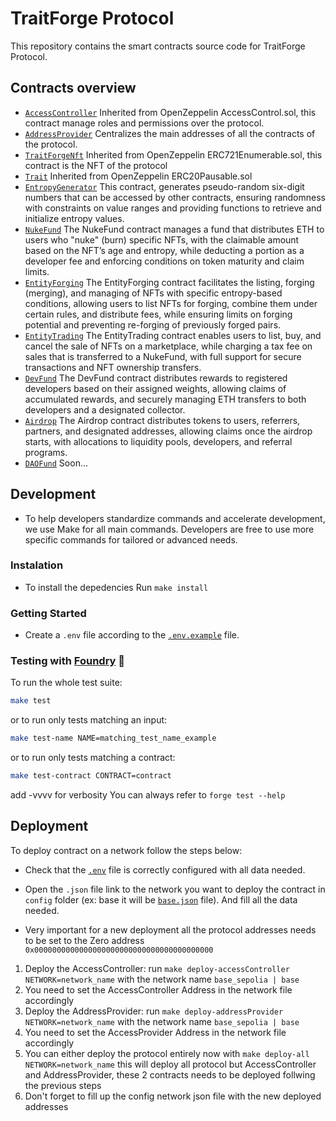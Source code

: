 # TraitForge Protocol

This repository contains the smart contracts source code for TraitForge Protocol.

## Contracts overview

- [`AccessController`](./contracts/core/AccessController.sol)
  Inherited from OpenZeppelin AccessControl.sol, this contract manage roles and permissions over the protocol.
- [`AddressProvider`](./contracts/core/AddressProvider.sol)
  Centralizes the main addresses of all the contracts of the protocol.
- [`TraitForgeNft`](./contracts/TraitForgeNft.sol)
  Inherited from OpenZeppelin ERC721Enumerable.sol, this contract is the NFT of the protocol
- [`Trait`](./contracts/Trait.sol)
  Inherited from OpenZeppelin ERC20Pausable.sol
- [`EntropyGenerator`](./contracts/EntropyGenerator.sol)
  This contract, generates pseudo-random six-digit numbers that can be accessed by other contracts, ensuring randomness with constraints on value ranges and providing functions to retrieve and initialize entropy values.
- [`NukeFund`](./contracts/NukeFund.sol)
  The NukeFund contract manages a fund that distributes ETH to users who "nuke" (burn) specific NFTs, with the claimable amount based on the NFT’s age and entropy, while deducting a portion as a developer fee and enforcing conditions on token maturity and claim limits.
- [`EntityForging`](./contracts/EntityForging.sol)
  The EntityForging contract facilitates the listing, forging (merging), and managing of NFTs with specific entropy-based conditions, allowing users to list NFTs for forging, combine them under certain rules, and distribute fees, while ensuring limits on forging potential and preventing re-forging of previously forged pairs.
- [`EntityTrading`](./contracts/EntityTrading.sol)
  The EntityTrading contract enables users to list, buy, and cancel the sale of NFTs on a marketplace, while charging a tax fee on sales that is transferred to a NukeFund, with full support for secure transactions and NFT ownership transfers.
- [`DevFund`](./contracts/DevFund.sol)
  The DevFund contract distributes rewards to registered developers based on their assigned weights, allowing claims of accumulated rewards, and securely managing ETH transfers to both developers and a designated collector.
- [`Airdrop`](./contracts/Airdrop.sol)
  The Airdrop contract distributes tokens to users, referrers, partners, and designated addresses, allowing claims once the airdrop starts, with allocations to liquidity pools, developers, and referral programs.
- [`DAOFund`](./contracts/DAOFund.sol)
  Soon...

## Development

- To help developers standardize commands and accelerate development, we use Make for all main commands. Developers are free to use more specific commands for tailored or advanced needs.

### Instalation

- To install the depedencies Run `make install`

### Getting Started

- Create a `.env` file according to the [`.env.example`](./.env.example) file.

### Testing with [Foundry](https://github.com/foundry-rs/foundry) 🔨

To run the whole test suite:

```bash
make test
```

or to run only tests matching an input:

```bash
make test-name NAME=matching_test_name_example
```

or to run only tests matching a contract:

```bash
make test-contract CONTRACT=contract
```

add -vvvv for verbosity
You can always refer to `forge test --help`

## Deployment

To deploy contract on a network follow the steps below:

- Check that the [`.env`](./.env) file is correctly configured with all data needed.

- Open the `.json` file link to the network you want to deploy the contract in `config` folder (ex: base it will be [`base.json`](./config/base.json) file). And fill all the data needed.

- Very important for a new deployment all the protocol addresses needs to be set to the Zero address `0x0000000000000000000000000000000000000000`

1. Deploy the AccessController: run `make deploy-accessController NETWORK=network_name` with the network name `base_sepolia | base`
2. You need to set the AccessController Address in the network file accordingly
3. Deploy the AddressProvider: run `make deploy-addressProvider NETWORK=network_name` with the network name `base_sepolia | base`
4. You need to set the AccessProvider Address in the network file accordingly
5. You can either deploy the protocol entirely now with `make deploy-all NETWORK=network_name` this will deploy all protocol but AccessController and AddressProvider, these 2 contracts needs to be deployed follwing the previous steps
6. Don't forget to fill up the config network json file with the new deployed addresses
